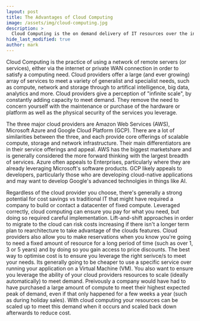 ```yaml
---
layout: post
title: The Advantages of Cloud Computing
image: /assets/img/cloud-computing.jpg
description: >
  Cloud Computing is the on demand delivery of IT resources over the internet via pay-as-you-go pricing. This post explains why Cloud Computing has become so ubiquitous over the last decade and some of the advantages of choosing to fulfill part or even all of your IT needs.
hide_last_modified: true
author: mark
---
```

Cloud Computing is the practice of using a network of remote servers (or services), either via the internet or private WAN connection in order to satisfy a computing need. Cloud providers offer a large (and ever growing) array of services to meet a variety of generalist and specialist needs, such as compute, network and storage through to artifical intelligence, big data, analytics and more. Cloud providers give a perception of "infinite scale", by constantly adding capacity to meet demand. They remove the need to concern yourself with the maintenance or purchase of the hardware or platform as well as the physical security of the services you leverage.

The three major cloud providers are Amazon Web Services (AWS), Microsoft Azure and Google Cloud Platform (GCP). There are a lot of similarities between the three, and each provide core offerings of scalable compute, storage and network infrastructure. Their main differentiators are in their service offerings and appeal. AWS has the biggest marketshare and is generally considered the more forward thinking with the largest breadth of services. Azure often appeals to Enterprises, particularly where they are already leveraging Microsoft's software products. GCP likely appeals to developers, particularly those who are developing cloud-native applications and may want to develop Google's advanced technolgies in things like AI.

Regardless of the cloud provider you choose, there's generally a strong potential for cost savings vs traditional IT that might have required a company to build or contact a datacenter of fixed compute. Leveraged correctly, cloud computing can ensure you pay for what you need, but doing so required careful implementation. Lift-and-shift approaches in order to migrate to the cloud can risk costs increasing if there isn't a longer term plan to rearchitecture to take advantage of the clouds features. Cloud providers also allow you to make reservations when you know you're going to need a fixed amount of resource for a long period of time (such as over 1, 3 or 5 years) and by doing so you gain access to price discounts. The best way to optimise cost is to ensure you leverage the right serivce/s to meet your needs. Its generally going to be cheaper to use a specific service over running your application on a Virtual Machine (VM). You also want to ensure you leverage the ability of your cloud providers resources to scale (ideally automatically) to meet demand. Preivously a company would have had to have purchased a large amount of compute to meet their highest expected peak of demand, even if that only happened for a few weeks a year (such as during holiday sales). With cloud computing your resources can be scaled up to meet this demand when it occurs and scaled back down afterwards to reduce cost.

